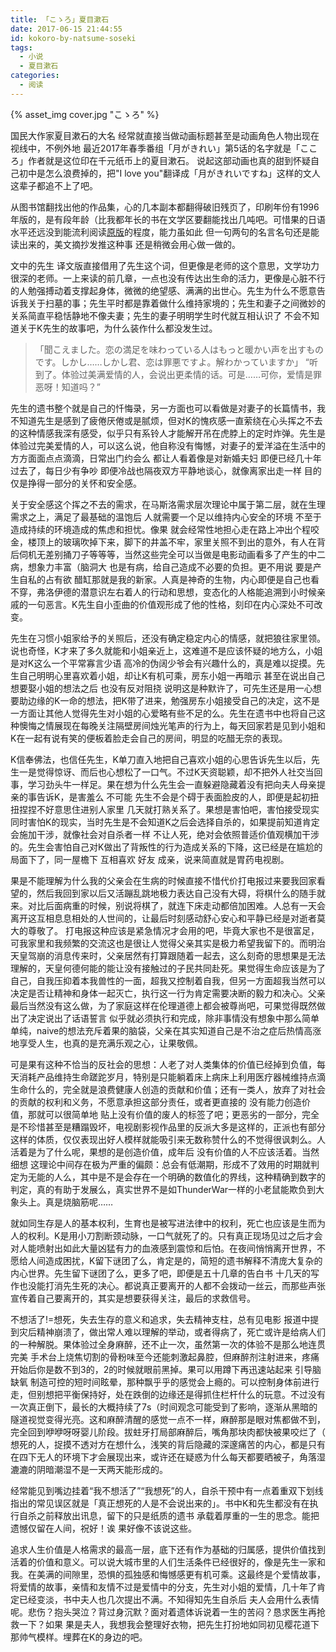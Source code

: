 ```yaml
---
title: 「こゝろ」夏目漱石
date: 2017-06-15 21:44:55
id: kokoro-by-natsume-soseki
tags:
  - 小说
  - 夏目漱石
categories:
  - 阅读
---
```

{% asset_img cover.jpg "こゝろ" %}

国民大作家夏目漱石的大名 经常就直接当做动画标题甚至是动画角色人物出现在视线中，不例外地 最近2017年春季番组「月がきれい」第5话的名字就是「こころ」作者就是这位印在千元纸币上的夏目漱石。
说起这部动画也真的甜到怀疑自己初中是怎么浪费掉的，把"I love you"翻译成「月がきれいですね」这样的文人 这辈子都追不上了吧。

从图书馆翻找出他的作品集，心的几本副本都翻得破旧残页了，印刷年份有1996年版的，是有段年龄（比我都年长的书在文学区要翻能找出几吨吧。可惜果的日语水平还远没到能流利阅读[原版](http://www.aozora.gr.jp/cards/000148/files/773_14560.html)的程度，能力虽如此 但一句两句的名言名句还是能读出来的，美文摘抄发推这种事 还是稍微会用心做一做的。
<!--more-->
文中的先生 译文版直接借用了先生这个词，但更像是老师的这个意思，文学功力很深的老师。一上来读的前几章，一点也没有传达出生命的活力，更像是心脏不行的人勉强搏动着支撑起身体，微微的绝望感、满满的出世心。先生为什么不愿意告诉我关于扫墓的事；先生平时都是靠着做什么维持家境的；先生和妻子之间微妙的关系简直平稳恬静地不像夫妻；先生的妻子明明学生时代就互相认识了 不会不知道关于K先生的故事吧，为什么装作什么都没发生过。

> 「聞こえました。恋の満足を味わっている人はもっと暖かい声を出すものです。しかし……しかし君、恋は罪悪ですよ。解わかっていますか」
> “听到了。体验过美满爱情的人，会说出更柔情的话。可是……可你，爱情是罪恶呀！知道吗？”

先生的遗书整个就是自己的忏悔录，另一方面也可以看做是对妻子的长篇情书，我不知道先生是感到了疲倦厌倦或是腻烦，但对K的愧疚感一直萦绕在心头挥之不去的这种情感我深有感受，似乎只有系铃人才能解开吊在虎脖上的定时炸弹。先生是体验过完美爱情的人，可以这么说，他自称没有悔憾，对妻子的爱洋溢在生活中的方方面面点点滴滴，日常出门约会么 都让人看着像是对新婚夫妇 即便已经几十年过去了，每日少有争吵 即便冷战也隔夜双方平静地谈心，就像离家出走一样 目的仅是挣得一部分的关怀和安全感。

关于安全感这个挥之不去的需求，在马斯洛需求层次理论中属于第二层，就在生理需求之上，满足了最基础的温饱后 人就需要一个足以维持内心安全的环境 不至于造成持续的环境造成的焦虑和担忧。像果 就会经常性地担心走在路上冲出个程咬金，楼顶上的玻璃吹掉下来，脚下的井盖不牢，家里关照不到出的意外，有人在背后伺机无差别捅刀子等等等，当然这些完全可以当做是电影动画看多了产生的中二病，想象力丰富（脑洞大 也是有病，给自己造成不必要的负担。更不用说 要是产生自私的占有欲 醋缸那就是我的新家。人真是神奇的生物，内心即便是自己也看不穿，弗洛伊德的潜意识左右着人的行动和思想，变态化的人格能追溯到小时候亲戚的一句恶言。K先生自小歪曲的价值观形成了他的性格，刻印在内心深处不可改变。

先生在习惯小姐家给予的关照后，还没有确定稳定内心的情感，就把狼往家里领。说也奇怪，K才来了多久就能和小姐亲近上，这难道不是应该怀疑的地方么，小姐是对K这么一个平常寡言少语 高冷的伪阔少爷会有兴趣什么的，真是难以捉摸。先生自己明明心里喜欢着小姐，却让K有机可乘，房东小姐一再暗示 甚至在说出自己想要娶小姐的想法之后 也没有反对阻挠 说明这是种默许了，可先生还是用一心想要助边缘的K一命的想法，把K带了进来，勉强房东小姐接受自己的决定，这不是一方面让其他人觉得先生对小姐的心爱略有些不足的么。先生在遗书中也将自己这种懊悔之情展现在每晚关注隔壁房间烛光笔声的行为上，每天回家若是见到小姐和K在一起有说有笑的便板着脸走会自己的房间，明显的吃醋无奈的表现。

K信奉佛法，也信任先生，K单刀直入地把自己喜欢小姐的心思告诉先生以后，先生一是觉得惊讶、而后也心想松了一口气。不过K天资聪颖，却不把外人社交当回事，学习劲头牛一样足。果在想为什么先生会一直躲避隐藏着没有把向夫人母亲提亲的事告诉K，是害羞么 不可能 先生不会是个碍于表面脸皮的人，即便是起初扭扭捏捏不好意思住进别人家里 几天就打熟关系了。果想是害怕吧，害怕接受现实 同时害怕K的现实，当时先生是不会知道K之后会选择自杀的，如果提前知道肯定会施加干涉，就像社会对自杀者一样 不让人死，绝对会依照普适价值观横加干涉的。先生会害怕自己对K做出了背叛性的行为造成关系的下降，这已经是在尴尬的局面下了，同一屋檐下 互相喜欢 好友 成亲，说来简直就是胃药电视剧。

果是不能理解为什么我的父亲会在生病的时候直接不惜代价打电报过来要我回家看望的，然后我回到家以后又活蹦乱跳地极力表达自己没有大碍，将棋什么的随手就来。对比后面病重的时候，别说将棋了，就连下床走动都倍加困难。人总有一天会离开这互相息息相处的人世间的，让最后时刻感动舒心安心和平静已经是对逝者莫大的尊敬了。
打电报这种应该是紧急情况才会用的吧，毕竟大家也不是很富足，可我家里和我频繁的交流这也是很让人觉得父亲其实是极力希望我留下的。而明治天皇驾崩的消息传来时，父亲居然有打算跟随着一起去，这么刻奇的思想果是无法理解的，天皇何德何能的能让没有接触过的子民共同赴死。果觉得生命应该是为了自己，自我压抑着本我兽性的一面，超我又控制着自我，但另一方面超我当然可以决定是否让精神和身体一起灭亡，执行这一行为肯定需要决断的毅力和决心。父亲最后当然没有这么做，为了家庭这样在伦理道德上都会被尊尚吧，可果觉得既然做出了决定说出了话语誓言 似乎就必须执行和完成，除非事情没有想象中那么简单单纯，naive的想法充斥着果的脑袋，父亲在其实知道自己是不治之症后热情高涨地享受人生，也真的是充满乐观之心，让果敬佩。

可是果有这种不恰当的反社会的思想：人老了对人类集体的价值已经掉到负值，每天消耗产品维持生命蹉跎岁月，特别是只能躺着床上病床上利用医疗器械维持点滴生命什么的，完全就是浪费健康人创造的贡献和价值；还有一类人，放弃了对社会的贡献的权利和义务，不愿意承担这部分责任，或者更直接的 没有能力创造价值，那就可以很简单地 贴上没有价值的废人的标签了吧；更恶劣的一部分，完全是不珍惜甚至是糟蹋毁坏，电视剧影视作品里的反派大多是这样的，正派也有部分这样的体质，仅仅表现出好人模样就能吸引来无数称赞什么的不觉得很讽刺么。人活着是为了什么呢，果想的是创造价值，成年后 没有价值的人不应该活着。当然细想 这理论中间存在极为严重的偏颇：总会有低潮期，形成不了效用的时期就判定为无能的人么，其中是不是会存在一个明确的数值化的界线，这种精确到数字的判定，真的有助于发展么，真实世界不是如ThunderWar一样的小老鼠能欺负到大象头上。真是烧脑筋呢……

就如同生存是人的基本权利，生育也是被写进法律中的权利，死亡也应该是生而为人的权利。K是用小刀割断颈动脉，一口气就死了的。只有真正现场见过之后才会对人能喷射出如此大量凶猛有力的血液感到震惊和后怕。在夜间悄悄离开世界，不愿给人间造成困扰，K留下谜团了么，肯定是的，简短的遗书解释不清庞大复杂的内心世界。先生留下谜团了么，更多了吧，即便是五十几章的告白书 十几天的写作也没能打消先生死的决心。都说真正要离开的人都不会拨动一丝云，而那些声张宣传着自己要离开的，其实是想要获得关注，最后的求救信号。

不想活了!=想死，失去生存的意义和追求，失去精神支柱，总有见电影 报道中提到灾后精神崩溃了，做出常人难以理解的举动，或者得病了，死亡或许是给病人们的一种解脱。果体验过全身麻醉，还不止一次，虽然第一次的体验不是那么地连贯完美 手术台上烧焦切割的骨粉味至今还能刺激起鼻腔，但麻醉剂注射进来，疼痛开始后你是数不到3的，2的时候就眼前黑掉。果可以用蹲下再迅速站起来 引导脑缺氧 制造可控的短时间眩晕，那种飘乎乎的感觉会上瘾的。可以控制身体前进行走，但别想把平衡保持好，处在跌倒的边缘还是得抓住栏杆什么的玩意。不过没有一次真正倒下，最长的大概持续了7s（时间观念可能受到了影响，逐渐从黑暗的隧道视觉变得光亮。这和麻醉清醒的感觉一点不一样，麻醉那是眼对焦都做不到，完全回到咿咿呀呀婴儿阶段。拔蛀牙打局部麻醉后，嘴角那块肉都快被果咬烂了（ 想死的人，捉摸不透对方在想什么，浅笑的背后隐藏的深邃痛苦的内心，都是只有在四下无人的环境下才会展现出来，或许还在疑惑为什么每天都要晒被子，角落湿漉漉的阴暗潮湿不是一天两天能形成的。

经常能见到嘴边挂着“我不想活了”“我想死”的人，自杀干预中有一点着重双下划线指出的常见误区就是「真正想死的人是不会说出来的」。书中K和先生都没有在执行自杀之前释放出讯息，留下的只是纸质的遗书 承载着厚重的一生的思念。能把遗憾仅留在人间，祝好！诶 果好像不该说这些。

追求人生价值是人格需求的最高一层，底下还有作为基础的归属感，提供价值找到活着的价值和意义。可以说大城市里的人们生活条件已经很好的，像是先生一家和我。在美满的间隙里，恐惧的孤独感和悔憾感更有机可乘。这最终是个爱情故事，将爱情的故事，亲情和友情不过是爱情中的分支，先生对小姐的爱情，几十年了肯定已经变淡，书中夫人也几次提出不满。不知得知先生自杀后 夫人会用什么表情呢。悲伤？抱头哭泣？背过身沉默？面对着遗体诉说着一生的苦闷？恳求医生再抢救一下？如果 果是夫人，我想我会整理好衣物，把先生打扮地如同初见樱花道下那帅气模样。埋葬在K的身边的吧。
